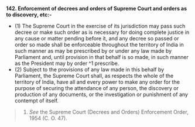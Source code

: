 **142. Enforcement of decrees and orders of Supreme Court and orders as to discovery, etc:-** 
- (1) The Supreme Court in the exercise of its jurisdiction may pass such decree or make such order as is necessary for doing complete justice in any cause or matter pending before it, and any decree so passed or order so made shall be enforceable throughout the territory of India in such manner as may be prescribed by or under any law made by Parliament and, until provision in that behalf is so made, in such manner as the President may by order ^1 prescribe.
- (2) Subject to the provisions of any law made in this behalf by Parliament, the Supreme Court shall, as respects the whole of the territory of India, have all and every power to make any order for the purpose of securing the attendance of any person, the discovery or production of any documents, or the investigation or punishment of any contempt of itself.

>1. _See_ the Supreme Court (Decrees and Orders) Enforcement Order, 1954 (C. O. 47).